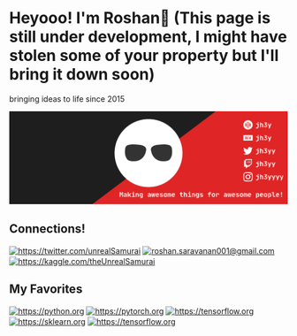 # Heyooo! I'm Roshan👋 (This page is still under development, I might have stolen some of your property but I'll bring it down soon)
bringing ideas to life since 2015


![](https://github.com/theUnrealSamurai/theUnrealSamurai/blob/main/assets/git_banner.svg)

## Connections!

<a href="https://twitter.com/unrealSamurai" target="blank"><img align="center" src="https://img.shields.io/badge/Twitter-1DA1F2?style=for-the-badge&logo=twitter&logoColor=white" alt="https://twitter.com/unrealSamurai"  /></a>
<a href="mailto:roshan.saravanan001@gmail.com" target="blank"><img align="center" src="https://img.shields.io/badge/Gmail-D14836?style=for-the-badge&logo=gmail&logoColor=white" alt="roshan.saravanan001@gmail.com"  /></a>
<a href="https://kaggle.com/theUnrealSamurai" target="blank"><img align="center" src="https://img.shields.io/badge/Kaggle-20BEFF?style=for-the-badge&logo=kaggle&logoColor=white" alt="https://kaggle.com/theUnrealSamurai"/></a>




## My Favorites

<a href="https://python.org" target="blank"><img align="center" src="https://img.shields.io/badge/Python-3776AB?style=for-the-badge&logo=python&logoColor=white" alt="https://python.org"  /></a>
<a href="https://pytorch.org" target="blank"><img align="center" src="https://img.shields.io/badge/Pytorch-EE4C2C?style=for-the-badge&logo=pytorch&logoColor=white" alt="https://pytorch.org"  /></a>
<a href="https://tensorflow.org" target="blank"><img align="center" src="https://img.shields.io/badge/Tensorflow-FF6F00?style=for-the-badge&logo=tensorflow&logoColor=white" alt="https://tensorflow.org"  /></a>
<a href="https://sklearn.org" target="blank"><img align="center" src="https://img.shields.io/badge/Sklearn-F7931E?style=for-the-badge&logo=sklearn&logoColor=white" alt="https://sklearn.org"  /></a>
<a href="https://optuna.org" target="blank"><img align="center" src="https://img.shields.io/badge/Tensorflow-FF6F00?style=for-the-badge&logo=tensorflow&logoColor=white" alt="https://tensorflow.org"  /></a>













<!--
**theUnrealSamurai/theUnrealSamurai** is a ✨ _special_ ✨ repository because its `README.md` (this file) appears on your GitHub profile.
-->
